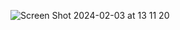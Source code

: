 ![Screen Shot 2024-02-03 at 13 11 20](https://github.com/AhmedHIbrahim/vue-workspace/assets/48028666/de0e91eb-9507-4711-a3d0-7cdad1b21318)
